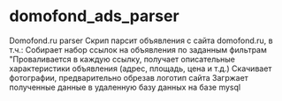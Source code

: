 # domofond_ads_parser
Domofond.ru parser Скрип парсит объявления с сайта domofond.ru, в т.ч.: Собирает набор ссылок на объявления по заданным фильтрам "Проваливается в каждую ссылку, получает описательные характеристики объявления (адрес, площадь, цена и т.д.) Скачивает фотографии, предварительно обрезав логотип сайта Загржает полученные данные в удаленную базу данных на базе mysql

